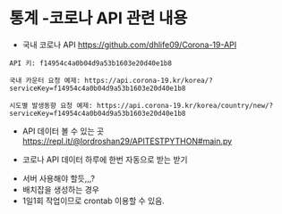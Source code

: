 # 통계 -코로나 API 관련 내용

* 국내 코로나 API
https://github.com/dhlife09/Corona-19-API <br>
```
API 키: f14954c4a0b04d9a53b1603e20d40e1b8

국내 카운터 요청 예제: https://api.corona-19.kr/korea/?serviceKey=f14954c4a0b04d9a53b1603e20d40e1b8

시도별 발생동향 요청 예제: https://api.corona-19.kr/korea/country/new/?serviceKey=f14954c4a0b04d9a53b1603e20d40e1b8

```
* API 데이터 볼 수 있는 곳
https://repl.it/@lordroshan29/APITESTPYTHON#main.py<br>

* 코로나 API 데이터 하루에 한번 자동으로 받는 받기
- 서버 사용해야 할듯,,,?
- 배치잡을 생성하는 경우
- 1일1회 작업이므로 crontab 이용할 수 있음.

